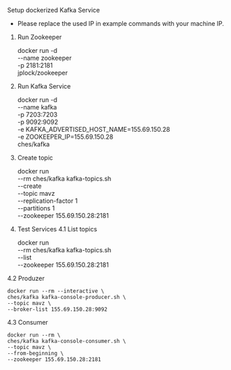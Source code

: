 Setup dockerized Kafka Service

* Please replace the used IP in example commands with your machine IP.

1. Run Zookeeper

    docker run -d \
    --name zookeeper \
    -p 2181:2181 \
    jplock/zookeeper

2. Run Kafka Service

    docker run -d \
    --name kafka \
    -p 7203:7203 \
    -p 9092:9092 \
    -e KAFKA_ADVERTISED_HOST_NAME=155.69.150.28 \
    -e ZOOKEEPER_IP=155.69.150.28 \
    ches/kafka

 3. Create topic

    docker run \
    --rm ches/kafka kafka-topics.sh \
    --create \
    --topic mavz \
    --replication-factor 1 \
    --partitions 1 \
    --zookeeper 155.69.150.28:2181

4. Test Services
  4.1 List topics

    docker run \
    --rm ches/kafka kafka-topics.sh \
    --list \
    --zookeeper 155.69.150.28:2181

  4.2 Produzer

    docker run --rm --interactive \
    ches/kafka kafka-console-producer.sh \
    --topic mavz \
    --broker-list 155.69.150.28:9092

  4.3 Consumer

    docker run --rm \
    ches/kafka kafka-console-consumer.sh \
    --topic mavz \
    --from-beginning \
    --zookeeper 155.69.150.28:2181
